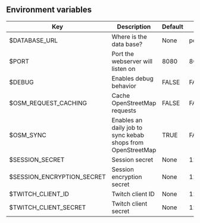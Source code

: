 ## Environment variables

| Key                        | Description                                                 | Default | Example(s)                           |
|----------------------------|-------------------------------------------------------------|---------|--------------------------------------|
| $DATABASE_URL              | Where is the data base?                                     | None    | postgresql://pg:pg@localhost:5433/pg |
| $PORT                      | Port the webserver will listen on                           | 8080    | 8080                                 |
| $DEBUG                     | Enables debug behavior                                      | FALSE   | FALSE / TRUE                         |
| $OSM_REQUEST_CACHING       | Cache OpenStreetMap requests                                | FALSE   | FALSE / TRUE                         |
| $OSM_SYNC                  | Enables an daily job to sync kebab shops from OpenStreetMap | TRUE    | FALSE / TRUE                         |
| $SESSION_SECRET            | Session secret                                              | None    | 123qweasd...dsaewq321                |
| $SESSION_ENCRYPTION_SECRET | Session encryption secret                                   | None    | 123qweasd...dsaewq321                |
| $TWITCH_CLIENT_ID          | Twitch client ID                                            | None    | 123qweasd...dsaewq321                |
| $TWITCH_CLIENT_SECRET      | Twitch client secret                                        | None    | 123qweasd...dsaewq321                |
